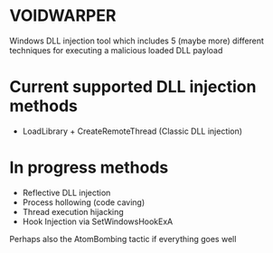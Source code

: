 # VOIDWARPER

Windows DLL injection tool which includes 5 (maybe more) different techniques for executing a malicious loaded DLL payload

# Current supported DLL injection methods

- LoadLibrary + CreateRemoteThread (Classic DLL injection)

# In progress methods

- Reflective DLL injection
- Process hollowing  (code caving)
- Thread execution hijacking
- Hook Injection via SetWindowsHookExA

Perhaps also the AtomBombing tactic if everything goes well
